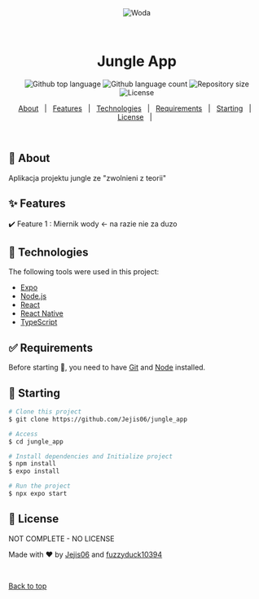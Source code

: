 <div align="center" id="top"> 
  <img src="./.github/app.gif" alt="Woda" />

  &#xa0;

  <!-- <a href="https://woda.netlify.app">Demo</a> -->
</div>

<h1 align="center">Jungle App</h1>

<p align="center">
  <img alt="Github top language" src="https://img.shields.io/github/languages/top/Jejis06/jungle_app?color=56BEB8">

  <img alt="Github language count" src="https://img.shields.io/github/languages/count/Jejis06/jungle_app?color=56BEB8">

  <img alt="Repository size" src="https://img.shields.io/github/repo-size/Jejis06/jungle_app?color=56BEB8">

  <img alt="License" src="https://img.shields.io/github/license/Jejis06/jungle_app?color=56BEB8">

  <!-- <img alt="Github issues" src="https://img.shields.io/github/issues/{{YOUR_GITHUB_USERNAME}}/woda?color=56BEB8" /> -->

  <!-- <img alt="Github forks" src="https://img.shields.io/github/forks/{{YOUR_GITHUB_USERNAME}}/woda?color=56BEB8" /> -->

  <!-- <img alt="Github stars" src="https://img.shields.io/github/stars/{{YOUR_GITHUB_USERNAME}}/woda?color=56BEB8" /> -->
</p>

<!-- Status -->

<!-- <h4 align="center"> 
	🚧  Woda 🚀 Under construction...  🚧
</h4> 

<hr> -->

<p align="center">
  <a href="#dart-about">About</a> &#xa0; | &#xa0; 
  <a href="#sparkles-features">Features</a> &#xa0; | &#xa0;
  <a href="#rocket-technologies">Technologies</a> &#xa0; | &#xa0;
  <a href="#white_check_mark-requirements">Requirements</a> &#xa0; | &#xa0;
  <a href="#checkered_flag-starting">Starting</a> &#xa0; | &#xa0;
  <a href="#memo-license">License</a> &#xa0; | &#xa0;
</p>

<br>

## :dart: About ##

Aplikacja projektu jungle ze "zwolnieni z teorii"

## :sparkles: Features ##

:heavy_check_mark: Feature 1 : Miernik wody <- na razie nie za duzo

## :rocket: Technologies ##

The following tools were used in this project:

- [Expo](https://expo.io/)
- [Node.js](https://nodejs.org/en/)
- [React](https://pt-br.reactjs.org/)
- [React Native](https://reactnative.dev/)
- [TypeScript](https://www.typescriptlang.org/)

## :white_check_mark: Requirements ##

Before starting :checkered_flag:, you need to have [Git](https://git-scm.com) and [Node](https://nodejs.org/en/) installed.

## :checkered_flag: Starting ##

```bash
# Clone this project
$ git clone https://github.com/Jejis06/jungle_app

# Access
$ cd jungle_app

# Install dependencies and Initialize project
$ npm install
$ expo install

# Run the project
$ npx expo start

```

## :memo: License ##

NOT COMPLETE - NO LICENSE


Made with :heart: by <a href="https://github.com/Jejis06" target="_blank">Jejis06</a> and <a href="https://github.com/fuzzyduck10394" target="_blank">fuzzyduck10394</a>

&#xa0;

<a href="#top">Back to top</a>
